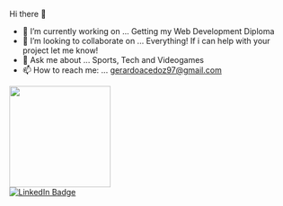 Hi there 👋

- 🔭 I’m currently working on ... Getting my Web Development Diploma
- 👯 I’m looking to collaborate on ... Everything! If i can help with your project let me know!
- 💬 Ask me about ... Sports, Tech and Videogames
- 📫 How to reach me: ... gerardoacedoz97@gmail.com

<img height="180em" src="https://github-readme-stats.vercel.app/api?username=GerardoAz&show_icons=true&hide_border=true&&count_private=true&include_all_commits=true" />

<div id="badges">
  <a href="https://www.linkedin.com/in/luis-gerardo-acedo-zazueta-2b798118a/">
    <img src="https://img.shields.io/badge/LinkedIn-blue?style=for-the-badge&logo=linkedin&logoColor=white" alt="LinkedIn Badge"/>
</div>
